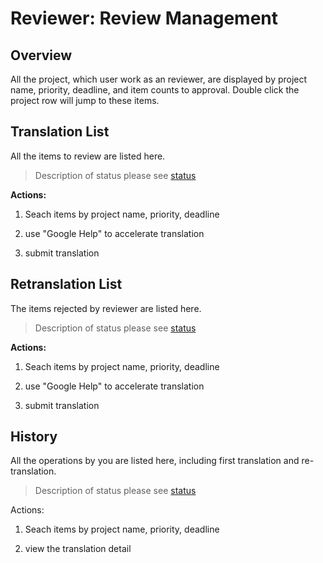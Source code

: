 # Reviewer: Review Management

## Overview

All the project, which user work as an reviewer, are displayed by project name, priority, deadline, and item counts to approval. Double click the project row will jump to these items.

## Translation List

All the items to review are listed here.

> Description of status please see [status](../glossary.md#status)



**Actions:**

1. Seach items by project name, priority, deadline

2. use "Google Help" to accelerate translation

3. submit translation


## Retranslation List

The items rejected by reviewer are listed here.

> Description of status please see [status](../glossary.md#status)


**Actions:**

1. Seach items by project name, priority, deadline

2. use "Google Help" to accelerate translation

3. submit translation


## History

All the operations by you are listed here, including first translation and re-translation. 

> Description of status please see [status](../glossary.md#status)

Actions:

1. Seach items by project name, priority, deadline

2. view the translation detail





